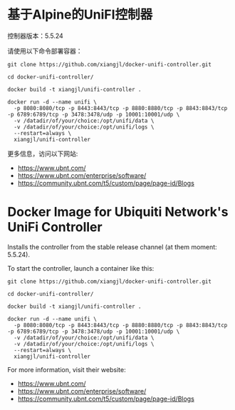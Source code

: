 # 基于Alpine的UniFI控制器

控制器版本：5.5.24

请使用以下命令部署容器：

```
git clone https://github.com/xiangjl/docker-unifi-controller.git

cd docker-unifi-controller/

docker build -t xiangjl/unifi-controller .

docker run -d --name unifi \
  -p 8080:8080/tcp -p 8443:8443/tcp -p 8880:8880/tcp -p 8843:8843/tcp -p 6789:6789/tcp -p 3478:3478/udp -p 10001:10001/udp \
  -v /datadir/of/your/choice:/opt/unifi/data \
  -v /datadir/of/your/choice:/opt/unifi/logs \
  --restart=always \
  xiangjl/unifi-controller
```

更多信息，访问以下网站:
 * https://www.ubnt.com/
 * https://www.ubnt.com/enterprise/software/
 * https://community.ubnt.com/t5/custom/page/page-id/Blogs


# Docker Image for Ubiquiti Network's UniFi Controller

Installs the controller from the stable release channel (at them moment: 5.5.24).

To start the controller, launch a container like this:

```
git clone https://github.com/xiangjl/docker-unifi-controller.git

cd docker-unifi-controller/

docker build -t xiangjl/unifi-controller .

docker run -d --name unifi \
  -p 8080:8080/tcp -p 8443:8443/tcp -p 8880:8880/tcp -p 8843:8843/tcp -p 6789:6789/tcp -p 3478:3478/udp -p 10001:10001/udp \
  -v /datadir/of/your/choice:/opt/unifi/data \
  -v /datadir/of/your/choice:/opt/unifi/logs \
  --restart=always \
  xiangjl/unifi-controller
```

For more information, visit their website:
 * https://www.ubnt.com/
 * https://www.ubnt.com/enterprise/software/
 * https://community.ubnt.com/t5/custom/page/page-id/Blogs
